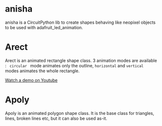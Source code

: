 # anisha
anisha is a CircuitPython lib to create shapes behaving like neopixel objects to be used with adafruit_led_animation.

# Arect

Arect is an animated rectangle shape class. 
3 animation modes are available : ` circular ` mode animates only the outline, `horizontal` and `vertical` modes animates the whole rectangle.

[Watch a demo on Youtube](https://www.youtube.com/watch?v=5NWonUOjqoQ)

# Apoly

Apoly is an animated polygon shape class. It is the base class for triangles, lines, broken lines etc, but it can also be used as-it.


